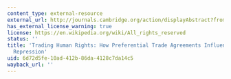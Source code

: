 ```yaml
---
content_type: external-resource
external_url: http://journals.cambridge.org/action/displayAbstract?fromPage=online&aid=325071
has_external_license_warning: true
license: https://en.wikipedia.org/wiki/All_rights_reserved
status: ''
title: 'Trading Human Rights: How Preferential Trade Agreements Influence Government
  Repression'
uid: 6d72d5fe-10ad-412b-86da-4128c7da14c5
wayback_url: ''
---
```

